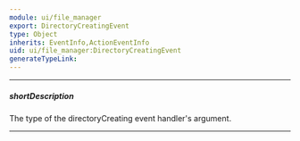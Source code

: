 ```yaml
---
module: ui/file_manager
export: DirectoryCreatingEvent
type: Object
inherits: EventInfo,ActionEventInfo
uid: ui/file_manager:DirectoryCreatingEvent
generateTypeLink: 
---
```

---
##### shortDescription
The type of the directoryCreating event handler's argument.

---
<!-- Description goes here -->